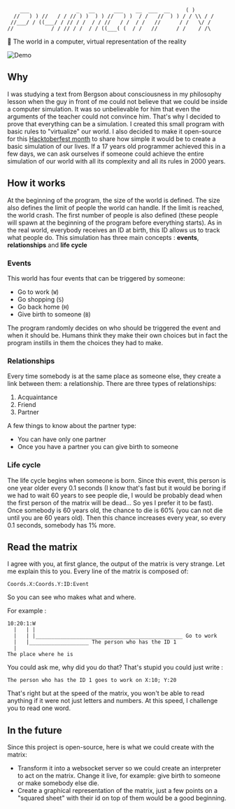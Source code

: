 ```
    ___               _   __      ___    __  ___  __     ( )       
  //   ) ) //   / / // ) )  ) ) //   ) )  / /   //  ) ) / / \\ / / 
 //___/ / ((___/ / // / /  / / //   / /  / /   //      / /   \/ /  
//            / / // / /  / / ((___( (  / /   //      / /    / /\
```

🔌 The world in a computer, virtual representation of the reality

![Demo](https://s8.gifyu.com/images/demo89ed580835b4b321.gif)

## Why
I was studying a text from Bergson about consciousness in my philosophy lesson when the guy in front of me could not believe that we could be inside a computer simulation. It was so unbelievable for him that even the arguments of the teacher could not convince him. That's why I decided to prove that everything can be a simulation. I created this small program with basic rules to "virtualize" our world.
I also decided to make it open-source for this [Hacktoberfest month](https://hacktoberfest.digitalocean.com/) to share how simple it would be to create a basic simulation of our lives. If a 17 years old programmer achieved this in a few days, we can ask ourselves if someone could achieve the entire simulation of our world with all its complexity and all its rules in 2000 years.

## How it works
At the beginning of the program, the size of the world is defined. The size also defines the limit of people the world can handle. If the limit is reached, the world crash. The first number of people is also defined (these people will spawn at the beginning of the program before everything starts). As in the real world, everybody receives an ID at birth, this ID allows us to track what people do.
This simulation has three main concepts : **events**,  **relationships** and **life cycle**

### Events
This world has four events that can be triggered by someone:

* Go to work (`W`)
* Go shopping (`S`)
* Go back home (`H`)
* Give birth to someone (`B`)

The program randomly decides on who should be triggered the event and when it should be. Humans think they make their own choices but in fact the program instills in them the choices they had to make.

### Relationships
Every time somebody is at the same place as someone else, they create a link between them: a relationship. There are three types of relationships:
1. Acquaintance 
2. Friend
3. Partner

A few things to know about the partner type:
* You can have only one partner
* Once you have a partner you can give birth to someone

### Life cycle
The life cycle begins when someone is born. Since this event, this person is one year older every 0.1 seconds (I know that's fast but it would be boring if we had to wait 60 years to see people die, I would be probably dead when the first person of the matrix will be dead... So yes I prefer it to be fast). Once somebody is 60 years old, the chance to die is 60% (you can not die until you are 60 years old). Then this chance increases every year, so every 0.1 seconds, somebody has 1% more.

## Read the matrix

I agree with you, at first glance, the output of the matrix is very strange. Let me explain this to you.
Every line of the matrix is composed of:
```
Coords.X:Coords.Y:ID:Event
```

So you can see who makes what and where.

For example :
```
10:20:1:W
  |   | |
  |   | |_______________________________________________ Go to work
  |   |___________________ The person who has the ID 1
  |
The place where he is
```

You could ask me, why did you do that? That's stupid you could just write :
```
The person who has the ID 1 goes to work on X:10; Y:20
```

That's right but at the speed of the matrix, you won't be able to read anything if it were not just letters and numbers. At this speed, I challenge you to read one word.

## In the future
Since this project is open-source, here is what we could create with the matrix:

* Transform it into a websocket server so we could create an interpreter to act on the matrix. Change it live, for example: give birth to someone or make somebody else die.
* Create a graphical representation of the matrix, just a few points on a "squared sheet" with their id on top of them would be a good beginning.
